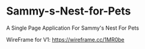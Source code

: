 # Sammy-s-Nest-for-Pets
A Single Page Application For Sammy's Nest For Pets

WireFrame for V1: https://wireframe.cc/1MR0be
